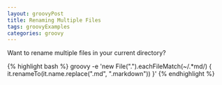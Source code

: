 ```yaml
---
layout: groovyPost
title: Renaming Multiple Files
tags: groovyExamples
categories: groovy
---
```


Want to rename multiple files in your current directory?

{% highlight bash %}
groovy -e 'new File(".").eachFileMatch(~/.*md/) { it.renameTo(it.name.replace(".md", ".markdown")) }'
{% endhighlight %}
